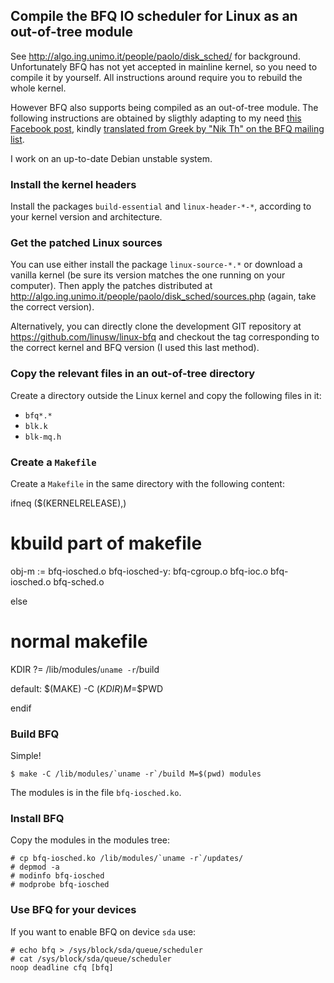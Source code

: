 ## Compile the BFQ IO scheduler for Linux as an out-of-tree module

See http://algo.ing.unimo.it/people/paolo/disk_sched/ for
background. Unfortunately BFQ has not yet accepted in mainline kernel,
so you need to compile it by yourself. All instructions around require
you to rebuild the whole kernel.

However BFQ also supports being compiled as an out-of-tree module. The
following instructions are obtained by sligthly adapting to my need
[this Facebook
post](https://www.facebook.com/groups/ubuntugr/permalink/1160635153984315/?comment_id=1162158627165301&comment_tracking=%7B%22tn%22%3A%22R%22%7D),
kindly [translated from Greek by "Nik Th" on the BFQ mailing
list](https://groups.google.com/d/msg/bfq-iosched/YEmSV5xeCew/fJdI2UHcBwAJ).

I work on an up-to-date Debian unstable system.

### Install the kernel headers

Install the packages `build-essential` and `linux-header-*-*`,
according to your kernel version and architecture.

### Get the patched Linux sources

You can use either install the package `linux-source-*.*` or download
a vanilla kernel (be sure its version matches the one running on your
computer). Then apply the patches distributed at
http://algo.ing.unimo.it/people/paolo/disk_sched/sources.php (again,
take the correct version).

Alternatively, you can directly clone the development GIT repository
at https://github.com/linusw/linux-bfq and checkout the tag
corresponding to the correct kernel and BFQ version (I used this last
method).

### Copy the relevant files in an out-of-tree directory

Create a directory outside the Linux kernel and copy the following
files in it:

* `bfq*.*`
* `blk.k`
* `blk-mq.h`

### Create a `Makefile`

Create a `Makefile` in the same directory with the following content:

   ifneq ($(KERNELRELEASE),)
   # kbuild part of makefile
   obj-m := bfq-iosched.o
   bfq-iosched-y: bfq-cgroup.o bfq-ioc.o bfq-iosched.o bfq-sched.o

   else
   # normal makefile
   KDIR ?= /lib/modules/`uname -r`/build

   default: $(MAKE) -C $(KDIR) M=$$PWD

   endif

### Build BFQ

Simple!

    $ make -C /lib/modules/`uname -r`/build M=$(pwd) modules

The modules is in the file `bfq-iosched.ko`.

### Install BFQ

Copy the modules in the modules tree:

    # cp bfq-iosched.ko /lib/modules/`uname -r`/updates/
    # depmod -a
    # modinfo bfq-iosched
    # modprobe bfq-iosched

### Use BFQ for your devices

If you want to enable BFQ on device `sda` use:

    # echo bfq > /sys/block/sda/queue/scheduler
    # cat /sys/block/sda/queue/scheduler
    noop deadline cfq [bfq]
